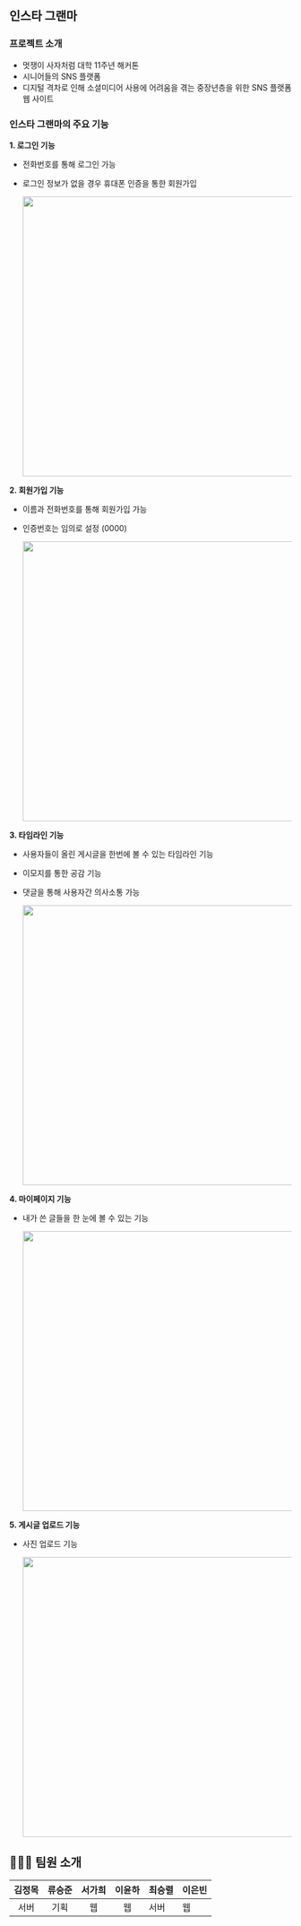 ## 인스타 그랜마

### 프로젝트 소개

- 멋쟁이 사자처럼 대학 11주년 해커톤
- 시니어들의 SNS 플랫폼
- 디지털 격차로 인해 소셜미디어 사용에 어려움을 겪는 중장년층을 위한 SNS 플랫폼 웹 사이트

### **인스타 그랜마의 주요 기능**

**1. 로그인 기능**

- 전화번호를 통해 로그인 가능
- 로그인 정보가 없을 경우 휴대폰 인증을 통한 회원가입

  <img src="https://github.com/seokahi/insta_grandma/assets/73926393/3609eb51-da76-4779-acc0-66f1fee9ddbc" width=500 height=500/>

**2. 회원가입 기능**

- 이름과 전화번호를 통해 회원가입 가능
- 인증번호는 임의로 설정 (0000)

  <img src="https://github.com/seokahi/insta_grandma/assets/73926393/e72ac18e-2304-424c-b54a-00c338bd5b40" width=500 height=500 />

**3. 타임라인 기능**

- 사용자들이 올린 게시글을 한번에 볼 수 있는 타임라인 기능
- 이모지를 통한 공감 기능
- 댓글을 통해 사용자간 의사소통 가능

  <img src="https://github.com/seokahi/insta_grandma/assets/73926393/2c96e390-c378-466a-9322-4b8edc2e98af" width=500 height=500/>

**4. 마이페이지 기능**

- 내가 쓴 글들을 한 눈에 볼 수 있는 기능

  <img src="https://github.com/seokahi/insta_grandma/assets/73926393/8ea2673f-ee7c-4d56-9fc4-a9d38e4fb147" width=500 height=500/>

**5. 게시글 업로드 기능**

- 사진 업로드 기능

  <img src="https://github.com/seokahi/insta_grandma/assets/73926393/2362f96f-5418-40e9-a20d-5dffafef6c6c" width=500 height=500/>

## 👨🏻‍💻 팀원 소개

| 김정목 | 류승준 | 서가희 | 이윤하 | 최승렬 | 이은빈 |
| :----: | :----: | :----: | :----: | ------ | ------ |
|  서버  |  기획  |   웹   |   웹   | 서버   | 웹     |

<br>
